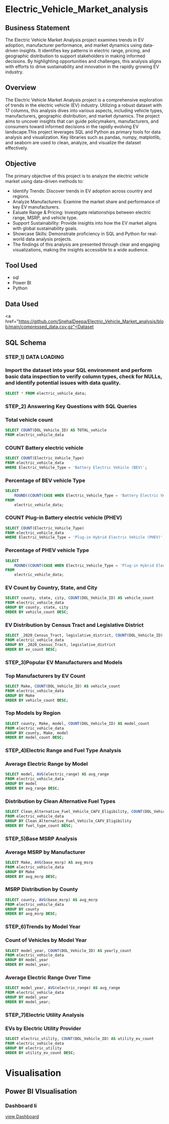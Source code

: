 # Electric_Vehicle_Market_analysis

## Business Statement

The Electric Vehicle Market Analysis project examines trends in EV adoption, manufacturer performance, and market dynamics using data-driven insights. It identifies key patterns in electric range, pricing, and geographic distribution to support stakeholders in making informed decisions. By highlighting opportunities and challenges, this analysis aligns with efforts to drive sustainability and innovation in the rapidly growing EV industry.

## Overview

The Electric Vehicle Market Analysis project is a comprehensive exploration of trends in the electric vehicle (EV) industry. Utilizing a robust dataset with 17 columns, this analysis dives into various aspects, including vehicle types, manufacturers, geographic distribution, and market dynamics. The project aims to uncover insights that can guide policymakers, manufacturers, and consumers toward informed decisions in the rapidly evolving EV landscape.This project leverages SQL and Python as primary tools for data analysis and visualization. Key libraries such as pandas, numpy, matplotlib, and seaborn are used to clean, analyze, and visualize the dataset effectively.

## Objective

The primary objective of this project is to analyze the electric vehicle market using data-driven methods to:
- Identify Trends: Discover trends in EV adoption across country and regions.
- Analyze Manufacturers: Examine the market share and performance of key EV manufacturers.
- Ealuate Range & Pricing: Investigate relationships between electric range, MSRP, and vehicle type.
- Support Sustainability: Provide insights into how the EV market aligns with global sustainability goals.
- Showcase Skills: Demonstrate proficiency in SQL and Python for real-world data analysis projects.
- The findings of this analysis are presented through clear and engaging visualizations, making the insights 
  accessible to a wide audience.

## Tool Used

- sql
- Power BI
- Python

## Data Used
<a href="https://github.com/SnehalDeepa/Electric_Vehicle_Market_analysis/blob/main/compressed_data.csv.gz"<Dataset</a>

## SQL Schema

### STEP_1) DATA LOADING

### Import the dataset into your SQL environment and perform basic data inspection to verify column types, check for NULLs, and identify potential issues with data quality.

```sql
SELECT * FROM electric_vehicle_data;
```

### STEP_2) Answering Key Questions with SQL Queries
### Total vehicle count

```sql
SELECT COUNT(DOL_Vehicle_ID) AS TOTAL_vehicle
FROM electric_vehicle_data
```

### COUNT Battery electric vehicle

```sql
SELECT COUNT(Electric_Vehicle_Type) 
FROM electric_vehicle_data 
WHERE Electric_Vehicle_Type = 'Battery Electric Vehicle (BEV)';
```
### Percentage of BEV vehicle Type

```sql
SELECT 
    ROUND((COUNT(CASE WHEN Electric_Vehicle_Type = 'Battery Electric Vehicle (BEV)' THEN 1 END) * 100.0 / COUNT(DOL_Vehicle_ID)), 2) AS BEV_Percentage
FROM 
    electric_vehicle_data;
```

### COUNT Plug-in Battery electric vehicle (PHEV) 

```sql
SELECT COUNT(Electric_Vehicle_Type) 
FROM electric_vehicle_data 
WHERE Electric_Vehicle_Type = 'Plug-in Hybrid Electric Vehicle (PHEV)';
```

### Percentage of PHEV vehicle Type

```sql
SELECT 
    ROUND((COUNT(CASE WHEN Electric_Vehicle_Type = 'Plug-in Hybrid Electric Vehicle (PHEV)' THEN 1 END) * 100.0 / COUNT(DOL_Vehicle_ID)), 2) AS BEV_Percentage
FROM 
    electric_vehicle_data;
```

### EV Count by Country, State, and City

```sql
SELECT county, state, city, COUNT(DOL_Vehicle_ID) AS vehicle_count
FROM electric_vehicle_data
GROUP BY county, state, city
ORDER BY vehicle_count DESC;
```

### EV Distribution by Census Tract and Legislative District

```sql
SELECT _2020_Census_Tract, legislative_district, COUNT(DOL_Vehicle_ID) AS ev_count
FROM electric_vehicle_data
GROUP BY _2020_Census_Tract, legislative_district
ORDER BY ev_count DESC;
```

### STEP_3)Popular EV Manufacturers and Models
### Top Manufacturers by EV Count

```sql
SELECT Make, COUNT(DOL_Vehicle_ID) AS vehicle_count
FROM electric_vehicle_data
GROUP BY Make
ORDER BY vehicle_count DESC;
```

### Top Models by Region

```sql
SELECT county, Make, model, COUNT(DOL_Vehicle_ID) AS model_count
FROM electric_vehicle_data
GROUP BY county, Make, model
ORDER BY model_count DESC;
```

### STEP_4)Electric Range and Fuel Type Analysis
### Average Electric Range by Model

```sql
SELECT model, AVG(electric_range) AS avg_range
FROM electric_vehicle_data
GROUP BY model
ORDER BY avg_range DESC;
```

### Distribution by Clean Alternative Fuel Types

```sql
SELECT Clean_Alternative_Fuel_Vehicle_CAFV_Eligibility, COUNT(DOL_Vehicle_ID) AS fuel_type_count
FROM electric_vehicle_data
GROUP BY Clean_Alternative_Fuel_Vehicle_CAFV_Eligibility
ORDER BY fuel_type_count DESC;
```

### STEP_5)Base MSRP Analysis
### Average MSRP by Manufacturer

```sql
SELECT Make, AVG(base_msrp) AS avg_msrp
FROM electric_vehicle_data
GROUP BY Make
ORDER BY avg_msrp DESC;
```

### MSRP Distribution by County

```sql
SELECT county, AVG(base_msrp) AS avg_msrp
FROM electric_vehicle_data
GROUP BY county
ORDER BY avg_msrp DESC;
```

### STEP_6)Trends by Model Year
### Count of Vehicles by Model Year

```sql
SELECT model_year, COUNT(DOL_Vehicle_ID) AS yearly_count
FROM electric_vehicle_data
GROUP BY model_year
ORDER BY model_year;
```

### Average Electric Range Over Time

```sql
SELECT model_year, AVG(electric_range) AS avg_range
FROM electric_vehicle_data
GROUP BY model_year
ORDER BY model_year;
```

### STEP_7)Electric Utility Analysis
### EVs by Electric Utility Provider

```sql
SELECT electric_utility, COUNT(DOL_Vehicle_ID) AS utility_ev_count
FROM electric_vehicle_data
GROUP BY electric_utility
ORDER BY utility_ev_count DESC;
```

# Visualisation 

## Power BI VIsualisation 

### Dashboard li

<a href="EV DASH.pbix">view Dashboard<a/>
